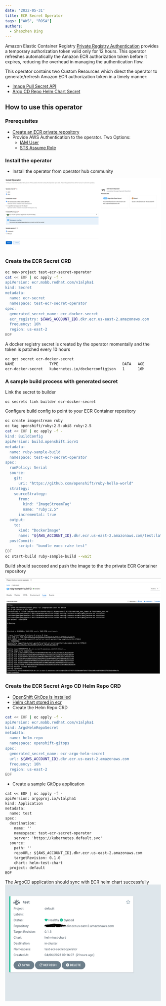 ```yaml
---
date: '2022-05-31'
title: ECR Secret Operator
tags: ["AWS", "ROSA"]
authors:
  - Shaozhen Ding 
---
```


Amazon Elastic Container Registry [Private Registry Authentication](https://docs.aws.amazon.com/AmazonECR/latest/userguide/registry_auth.html) provides a temporary authorization token valid only for 12 hours. This operator refreshes automatically the Amazon ECR authorization token before it expires, reducing the overhead in managing the authentication flow.

This operator contains two Custom Resources which direct the operator to generate/refresh Amazon ECR authorization token in a timely manner:

* [Image Pull Secret API](https://github.com/rh-mobb/ecr-secret-operator/blob/v0.4.0/api/v1alpha1/secret_types.go)
* [Argo CD Repo Helm Chart Secret](https://github.com/rh-mobb/ecr-secret-operator/blob/v0.4.0/api/v1alpha1/argohelmreposecret_types.go)


## How to use this operator

### Prerequisites

* [Create an ECR private repository](https://docs.aws.amazon.com/AmazonECR/latest/userguide/repository-create.html)
* Provide AWS Authentication to the operator. Two Options:
  * [IAM User](./iam_user)
  * [STS Assume Role](./iam_assume_role)

### Install the operator

* Install the operator from operator hub community

![Installed Operator](./images/operatorhub.png)

### Create the ECR Secret CRD

```bash
oc new-project test-ecr-secret-operator
cat << EOF | oc apply -f -
apiVersion: ecr.mobb.redhat.com/v1alpha1
kind: Secret
metadata:
  name: ecr-secret
  namespace: test-ecr-secret-operator
spec:
  generated_secret_name: ecr-docker-secret
  ecr_registry: ${AWS_ACCOUNT_ID}.dkr.ecr.us-east-2.amazonaws.com
  frequency: 10h
  region: us-east-2
EOF
```

A docker registry secret is created by the operator momentally and the token is patched every 10 hours

```
oc get secret ecr-docker-secret
NAME                TYPE                             DATA   AGE
ecr-docker-secret   kubernetes.io/dockerconfigjson   1      16h
```

### A sample build process with generated secret


Link the secret to builder

```
oc secrets link builder ecr-docker-secret
```

Configure build config to point to your ECR Container repository

```bash
oc create imagestream ruby
oc tag openshift/ruby:2.5-ubi8 ruby:2.5
cat << EOF | oc apply -f -
kind: BuildConfig
apiVersion: build.openshift.io/v1
metadata:
  name: ruby-sample-build
  namespace: test-ecr-secret-operator
spec:
  runPolicy: Serial
  source:
    git:
      uri: "https://github.com/openshift/ruby-hello-world"
  strategy:
    sourceStrategy:
      from:
        kind: "ImageStreamTag"
        name: "ruby:2.5"
      incremental: true
  output:
    to:
      kind: "DockerImage"
      name: "${AWS_ACCOUNT_ID}.dkr.ecr.us-east-2.amazonaws.com/test:latest"
  postCommit:
      script: "bundle exec rake test"
EOF
oc start-build ruby-sample-build --wait
```

Build should succeed and push the image to the the private ECR Container repository

![Success Build](./images/build.png)


### Create the ECR Secret Argo CD Helm Repo CRD

* [OpenShift GitOps is installed](https://docs.openshift.com/container-platform/4.8/cicd/gitops/installing-openshift-gitops.html)
* [Helm chart stored in ecr](https://docs.aws.amazon.com/AmazonECR/latest/userguide/push-oci-artifact.html)
* Create the Helm Repo CRD

```bash
cat << EOF | oc apply -f -
apiVersion: ecr.mobb.redhat.com/v1alpha1
kind: ArgoHelmRepoSecret
metadata:
  name: helm-repo
  namespace: openshift-gitops
spec:
  generated_secret_name: ecr-argo-helm-secret
  url: ${AWS_ACCOUNT_ID}.dkr.ecr.us-east-2.amazonaws.com
  frequency: 10h
  region: us-east-2
EOF
```
* Create a sample GitOps application

```
cat << EOF | oc apply -f -
apiVersion: argoproj.io/v1alpha1
kind: Application
metadata:
  name: test
spec:
  destination:
    name: ''
    namespace: test-ecr-secret-operator
    server: 'https://kubernetes.default.svc'
  source:
    path: ''
    repoURL: ${AWS_ACCOUNT_ID}.dkr.ecr.us-east-2.amazonaws.com
    targetRevision: 0.1.0
    chart: helm-test-chart
  project: default
EOF
```

The ArgoCD application should sync with ECR helm chart successfully
![](./images/argo_helm.png)
